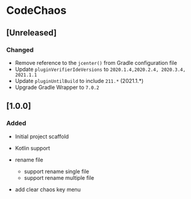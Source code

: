 
# CodeChaos

## [Unreleased]
### Changed
- Remove reference to the `jcenter()` from Gradle configuration file
- Update `pluginVerifierIdeVersions` to `2020.1.4,2020.2.4, 2020.3.4, 2021.1.1`
- Update `pluginUntilBuild` to include `211.*` (2021.1.*)
- Upgrade Gradle Wrapper to `7.0.2`

## [1.0.0]
### Added
- Initial project scaffold
- Kotlin support
- rename file
  - support rename single file
  - support rename multiple file
    
- add clear chaos key menu
